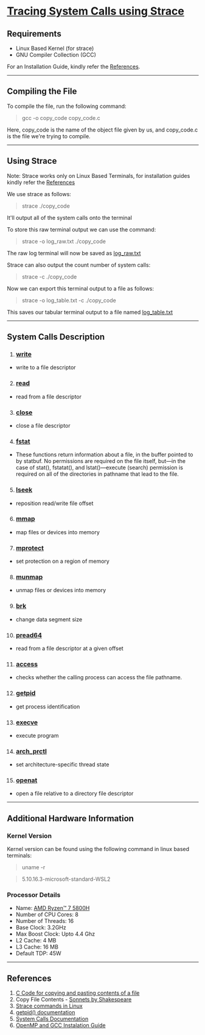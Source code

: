 # <ins>Tracing System Calls using Strace</ins>

## Requirements
- Linux Based Kernel (for strace)
- GNU Compiler Collection (GCC)


For an Installation Guide, kindly refer the [References](https://github.com/DevAgrawal04/OperatingSystems_Assignment_CS252/tree/main/Q_2.24##References).

--- 

## Compiling the File

To compile the file, run the following command:
>  gcc -o copy_code copy_code.c

Here, copy_code is the name of the object file given by us, and copy_code.c is the file we're trying to compile.

---
## Using Strace

Note: Strace works only on Linux Based Terminals, for installation guides kindly refer the [References](https://github.com/DevAgrawal04/OperatingSystems_Assignment_CS252/tree/main/Q_2.24##References)

We use strace as follows:
> strace ./copy_code

It'll output all of the system calls onto the terminal

To store this raw terminal output we can use the command:
> strace -o log_raw.txt ./copy_code

The raw log terminal will now be saved as [log_raw.txt](https://github.com/DevAgrawal04/OperatingSystems_Assignment_CS252/blob/main/Q_2.24/log_raw.txt)

Strace can also output the count number of system calls:
>strace -c ./copy_code

Now we can export this terminal output to a file as follows:
> strace -o log_table.txt -c ./copy_code

This saves our tabular terminal output to a file named [log_table.txt](https://github.com/DevAgrawal04/OperatingSystems_Assignment_CS252/blob/main/Q_2.24/log_table.txt)

---
## System Calls Description
1. ### [write](https://man7.org/linux/man-pages/man2/write.2.html)
- write to a file descriptor
2. ### [read](https://man7.org/linux/man-pages/man2/read.2.html)
- read from a file descriptor
3. ### [close](https://man7.org/linux/man-pages/man2/close.2.html)
-  close a file descriptor
4. ### [fstat](https://man7.org/linux/man-pages/man2/lstat.2.html)
- These functions return information about a file, in the buffer
       pointed to by statbuf.  No permissions are required on the file
       itself, but—in the case of stat(), fstatat(), and lstat()—execute
       (search) permission is required on all of the directories in
       pathname that lead to the file.
5. ### [lseek](https://man7.org/linux/man-pages/man2/lseek.2.html)
- reposition read/write file offset
6. ### [mmap](https://man7.org/linux/man-pages/man2/mmap.2.html)
- map files or devices into memory 
7. ### [mprotect](https://man7.org/linux/man-pages/man2/mprotect.2.html)
- set protection on a region of memory
8. ### [munmap](https://pubs.opengroup.org/onlinepubs/000095399/functions/munmap.html)
- unmap files or devices into memory 
9.  ### [brk](https://man7.org/linux/man-pages/man2/sbrk.2.html)
- change data segment size
10. ### [pread64](https://linux.die.net/man/2/pread64)
- read from a file descriptor at a given offset
11. ### [access](https://man7.org/linux/man-pages/man2/access.2.html)
- checks whether the calling process can access the file pathname. 
12. ### [getpid](https://man7.org/linux/man-pages/man2/getppid.2.html)
- get process identification
13. ### [execve](https://man7.org/linux/man-pages/man2/execve.2.html)
- execute program
14. ### [arch_prctl](https://man7.org/linux/man-pages/man2/arch_prctl.2.html)
- set architecture-specific thread state
15. ### [openat](https://linux.die.net/man/2/openat)
- open a file relative to a directory file descriptor

---
## Additional Hardware Information

### Kernel Version
Kernel version can be found using the following command in linux based terminals:
> uname -r 

> 5.10.16.3-microsoft-standard-WSL2

### Processor Details
- Name: [AMD Ryzen™ 7 5800H](https://www.amd.com/en/products/apu/amd-ryzen-7-5800h "Official Specs by AMD")
- Number of CPU Cores: 8
- Number of Threads: 16
- Base Clock: 3.2GHz
- Max Boost Clock: Upto 4.4 Ghz
- L2 Cache: 4 MB
- L3 Cache: 16 MB   
- Default TDP: 45W

---
## References
1. [C Code for copying and pasting contents of a file](https://www.geeksforgeeks.org/c-program-copy-contents-one-file-another-file/ "GeeksForGeeks")
2. Copy File Contents - [Sonnets by Shakespeare](https://github.com/brunoklein99/deep-learning-notes/blob/master/shakespeare.txt "Github Deep Learning Repo")
3. [Strace commands in Linux](https://www.geeksforgeeks.org/strace-command-in-linux-with-examples/ "GeeksForGeeks")
4. [getpid() documentation](https://man7.org/linux/man-pages/man2/getppid.2.html "GeeksForGeeks")
5. [System Calls Documentation](https://man7.org/linux/man-pages/man2/syscalls.2.html "man7.org") 
6. [OpenMP and GCC Instalation Guide](https://www.geeksforgeeks.org/openmp-introduction-with-installation-guide/ "GeeksForGeeks")
